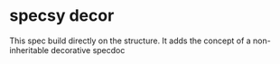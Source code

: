 specsy decor
============

This spec build directly on the structure. It adds the concept of a non-inheritable decorative specdoc
